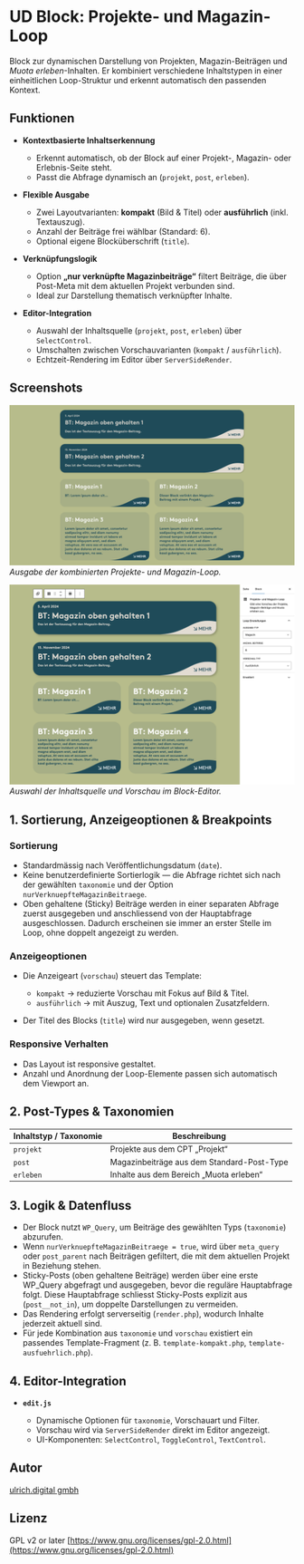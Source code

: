 # UD Block: Projekte- und Magazin-Loop

Block zur dynamischen Darstellung von Projekten, Magazin-Beiträgen und *Muota erleben*-Inhalten.
Er kombiniert verschiedene Inhaltstypen in einer einheitlichen Loop-Struktur und erkennt automatisch den passenden Kontext.



## Funktionen

* **Kontextbasierte Inhaltserkennung**

  * Erkennt automatisch, ob der Block auf einer Projekt-, Magazin- oder Erlebnis-Seite steht.
  * Passt die Abfrage dynamisch an (`projekt`, `post`, `erleben`).

* **Flexible Ausgabe**

  * Zwei Layoutvarianten: **kompakt** (Bild & Titel) oder **ausführlich** (inkl. Textauszug).
  * Anzahl der Beiträge frei wählbar (Standard: 6).
  * Optional eigene Blocküberschrift (`title`).

* **Verknüpfungslogik**

  * Option **„nur verknüpfte Magazinbeiträge“** filtert Beiträge,
    die über Post-Meta mit dem aktuellen Projekt verbunden sind.
  * Ideal zur Darstellung thematisch verknüpfter Inhalte.

* **Editor-Integration**

  * Auswahl der Inhaltsquelle (`projekt`, `post`, `erleben`) über `SelectControl`.
  * Umschalten zwischen Vorschauvarianten (`kompakt` / `ausführlich`).
  * Echtzeit-Rendering im Editor über `ServerSideRender`.



## Screenshots

![Frontend-Ansicht](./assets/ud-loop-block-muota.png)
*Ausgabe der kombinierten Projekte- und Magazin-Loop.*

![Editor-Ansicht](./assets/editor-view.png)
*Auswahl der Inhaltsquelle und Vorschau im Block-Editor.*



## 1. Sortierung, Anzeigeoptionen & Breakpoints

### Sortierung

* Standardmässig nach Veröffentlichungsdatum (`date`).
* Keine benutzerdefinierte Sortierlogik — die Abfrage richtet sich nach der gewählten `taxonomie` und der Option `nurVerknuepfteMagazinBeitraege`.
* Oben gehaltene (Sticky) Beiträge werden in einer separaten Abfrage zuerst ausgegeben und anschliessend von der Hauptabfrage ausgeschlossen. Dadurch erscheinen sie immer an erster Stelle im Loop, ohne doppelt angezeigt zu werden.

### Anzeigeoptionen

* Die Anzeigeart (`vorschau`) steuert das Template:

  * `kompakt` → reduzierte Vorschau mit Fokus auf Bild & Titel.
  * `ausführlich` → mit Auszug, Text und optionalen Zusatzfeldern.
* Der Titel des Blocks (`title`) wird nur ausgegeben, wenn gesetzt.

### Responsive Verhalten

* Das Layout ist responsive gestaltet.
* Anzahl und Anordnung der Loop-Elemente passen sich automatisch dem Viewport an.



## 2. Post-Types & Taxonomien

| Inhaltstyp / Taxonomie | Beschreibung                               |
|-------------------------|--------------------------------------------|
| `projekt`              | Projekte aus dem CPT „Projekt“             |
| `post`                 | Magazinbeiträge aus dem Standard-Post-Type |
| `erleben`              | Inhalte aus dem Bereich „Muota erleben“    |




## 3. Logik & Datenfluss

* Der Block nutzt `WP_Query`, um Beiträge des gewählten Typs (`taxonomie`) abzurufen.
* Wenn `nurVerknuepfteMagazinBeitraege = true`, wird über `meta_query` oder `post_parent` nach Beiträgen gefiltert, die mit dem aktuellen Projekt in Beziehung stehen.
* Sticky-Posts (oben gehaltene Beiträge) werden über eine erste WP_Query abgefragt und ausgegeben, bevor die reguläre Hauptabfrage folgt. Diese Hauptabfrage schliesst Sticky-Posts explizit aus (`post__not_in`), um doppelte Darstellungen zu vermeiden.
* Das Rendering erfolgt serverseitig (`render.php`), wodurch Inhalte jederzeit aktuell sind.
* Für jede Kombination aus `taxonomie` und `vorschau` existiert ein passendes Template-Fragment (z. B. `template-kompakt.php`, `template-ausfuehrlich.php`).



## 4. Editor-Integration

* **`edit.js`**

  * Dynamische Optionen für `taxonomie`, Vorschauart und Filter.
  * Vorschau wird via `ServerSideRender` direkt im Editor angezeigt.
  * UI-Komponenten: `SelectControl`, `ToggleControl`, `TextControl`.







## Autor

[ulrich.digital gmbh](https://ulrich.digital)


## Lizenz

GPL v2 or later
[https://www.gnu.org/licenses/gpl-2.0.html](https://www.gnu.org/licenses/gpl-2.0.html)

